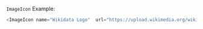 `ImageIcon` Example:

```js
<ImageIcon name="Wikidata Logo"  url="https://upload.wikimedia.org/wikipedia/commons/6/66/Wikidata-logo-en.svg" />
```
